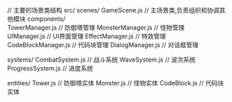 // 主要的场景类结构
src/
  scenes/
    GameScene.js         // 主场景类,负责组织和协调其他模块
    components/         
      TowerManager.js    // 防御塔管理
      MonsterManager.js  // 怪物管理  
      UIManager.js       // UI界面管理
      EffectManager.js   // 特效管理
      CodeBlockManager.js // 代码块管理
      DialogManager.js    // 对话框管理
    
  systems/
    CombatSystem.js     // 战斗系统
    WaveSystem.js       // 波次系统
    ProgressSystem.js   // 进度系统
    
  entities/
    Tower.js            // 防御塔实体
    Monster.js          // 怪物实体
    CodeBlock.js        // 代码块实体